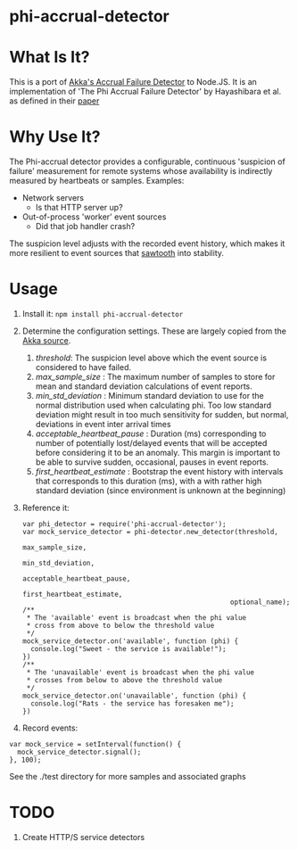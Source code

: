 phi-accrual-detector
====================

What Is It?
===

This is a port of [Akka's Accrual Failure Detector](https://raw.github.com/akka/akka/master/akka-cluster/src/main/scala/akka/cluster/AccrualFailureDetector.scala)
to Node.JS.  It is an implementation of 'The Phi Accrual Failure Detector'
by Hayashibara et al. as defined in their [paper](http://ddg.jaist.ac.jp/pub/HDY+04.pdf)

Why Use It?
===

The Phi-accrual detector provides a configurable, continuous
'suspicion of failure' measurement for remote systems whose
availability is indirectly measured by heartbeats or samples.
Examples:

* Network servers
   * Is that HTTP server up?
* Out-of-process 'worker' event sources
   * Did that job handler crash?

The suspicion level adjusts with the recorded event history, which makes it
more resilient to event sources that [sawtooth](./test/charts/degrading-signaler.html)
into stability.

Usage
===

1. Install it: `npm install phi-accrual-detector`
2. Determine the configuration settings.  These are largely
copied from the [Akka source](https://github.com/akka/akka/blob/master/akka-cluster/src/main/scala/akka/cluster/AccrualFailureDetector.scala#L38).
    1. *threshold*: The suspicion level above which the event source
                    is considered to have failed.
    2. *max_sample_size* : The maximum number of samples to store
                            for mean and standard deviation calculations
                            of event reports.
    3. *min_std_deviation* : Minimum standard deviation to use for the
                            normal distribution used when calculating phi.
                            Too low standard deviation might result in
                            too much sensitivity for sudden, but normal,
                            deviations in event inter arrival times
    4. *acceptable_heartbeat_pause* : Duration (ms) corresponding to
                                    number of potentially lost/delayed
                                    events that will be accepted before
                                    considering it to be an anomaly.
                                    This margin is important to be able to
                                    survive sudden, occasional, pauses in
                                    event reports.
    5. *first_heartbeat_estimate* : Bootstrap the event history with intervals
                                    that corresponds to this duration (ms),
                                    with a with rather high standard deviation
                                    (since environment is unknown at the beginning)

3. Reference it:

    ````
    var phi_detector = require('phi-accrual-detector');
    var mock_service_detector = phi-detector.new_detector(threshold,
                                                        max_sample_size,
                                                        min_std_deviation,
                                                        acceptable_heartbeat_pause,
                                                        first_heartbeat_estimate,
                                                        optional_name);
    /**
     * The 'available' event is broadcast when the phi value
     * cross from above to below the threshold value
     */
    mock_service_detector.on('available', function (phi) {
      console.log("Sweet - the service is available!");
    })
    /**
     * The 'unavailable' event is broadcast when the phi value
     * crosses from below to above the threshold value
     */
    mock_service_detector.on('unavailable', function (phi) {
      console.log("Rats - the service has foresaken me");
    })
    ````

4. Record events:

  ````
  var mock_service = setInterval(function() {
    mock_service_detector.signal();
  }, 100);

  ````

See the ./test directory for more samples and associated
graphs

TODO
===

1. Create HTTP/S service detectors

